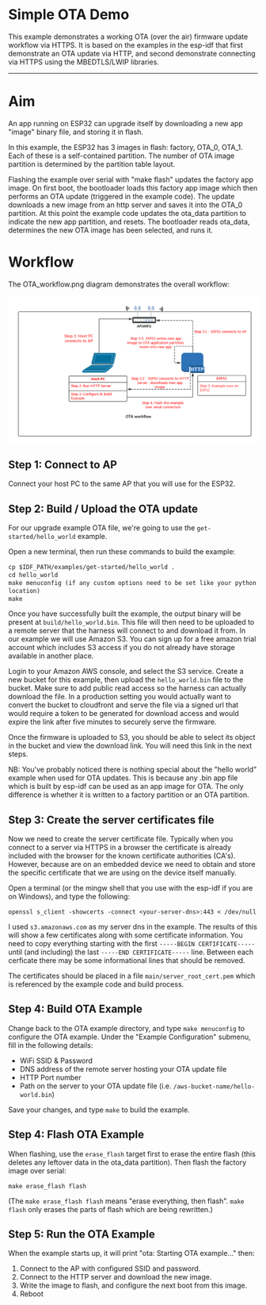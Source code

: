 
# Simple OTA Demo

This example demonstrates a working OTA (over the air) firmware update workflow via HTTPS. It is based on the examples in the esp-idf that first demonstrate an OTA update via HTTP, and second demonstrate connecting via HTTPS using the MBEDTLS/LWIP libraries.

---

# Aim

An app running on ESP32 can upgrade itself by downloading a new app "image" binary file, and storing it in flash.

In this example, the ESP32 has 3 images in flash: factory, OTA_0, OTA_1. Each of these is a self-contained partition. The number of OTA image partition is determined by the partition table layout.

Flashing the example over serial with "make flash" updates the factory app image. On first boot, the bootloader loads this factory app image which then performs an OTA update (triggered in the example code). The update downloads a new image from an http server and saves it into the OTA_0 partition. At this point the example code updates the ota_data partition to indicate the new app partition, and resets. The bootloader reads ota_data, determines the new OTA image has been selected, and runs it.


# Workflow

The OTA_workflow.png diagram demonstrates the overall workflow:

![OTA Workflow diagram](OTA_workflow.png)

## Step 1: Connect to AP

Connect your host PC to the same AP that you will use for the ESP32.

## Step 2: Build / Upload the OTA update

For our upgrade example OTA file, we're going to use the `get-started/hello_world` example.

Open a new terminal, then run these commands to build the example:

```
cp $IDF_PATH/examples/get-started/hello_world .
cd hello_world
make menuconfig (if any custom options need to be set like your python location)
make
```

Once you have successfully built the example, the output binary will be present at `build/hello_world.bin`. This file will then need to be uploaded to a remote server that the harness will connect to and download it from. In our example we will use Amazon S3. You can sign up for a free amazon trial account which includes S3 access if you do not already have storage available in another place.

Login to your Amazon AWS console, and select the S3 service. Create a new bucket for this example, then upload the `hello_world.bin` file to the bucket. Make sure to add public read access so the harness can actually download the file. In a production setting you would actually want to convert the bucket to cloudfront and serve the file via a signed url that would require a token to be generated for download access and would expire the link after five minutes to securely serve the firmware.

Once the firmware is uploaded to S3, you should be able to select its object in the bucket and view the download link. You will need this link in the next steps.

NB: You've probably noticed there is nothing special about the "hello world" example when used for OTA updates. This is because any .bin app file which is built by esp-idf can be used as an app image for OTA. The only difference is whether it is written to a factory partition or an OTA partition.

## Step 3: Create the server certificates file

Now we need to create the server certificate file. Typically when you connect to a server via HTTPS in a browser the certificate is already included with the browser for the known certificate authorities (CA's). However, because are on an embedded device we need to obtain and store the specific certificate that we are using on the device itself manually.

Open a terminal (or the mingw shell that you use with the esp-idf if you are on Windows), and type the following:

```
openssl s_client -showcerts -connect <your-server-dns>:443 < /dev/null
```

I used `s3.amazonaws.com` as my server dns in the example. The results of this will show a few certificates along with some certificate information. You need to copy everything starting with the first `-----BEGIN CERTIFICATE-----` until (and including) the last `-----END CERTIFICATE-----` line. Between each cerficate there may be some informational lines that should be removed.

The certificates should be placed in a file `main/server_root_cert.pem` which is referenced by the example code and build process.

## Step 4: Build OTA Example

Change back to the OTA example directory, and type `make menuconfig` to configure the OTA example. Under the "Example Configuration" submenu, fill in the following details:

* WiFi SSID & Password
* DNS address of the remote server hosting your OTA update file
* HTTP Port number
* Path on the server to your OTA update file (i.e. `/aws-bucket-name/hello-world.bin`)

Save your changes, and type `make` to build the example.

## Step 4: Flash OTA Example

When flashing, use the `erase_flash` target first to erase the entire flash (this deletes any leftover data in the ota_data partition). Then flash the factory image over serial:

```
make erase_flash flash
```

(The `make erase_flash flash` means "erase everything, then flash". `make flash` only erases the parts of flash which are being rewritten.)

## Step 5: Run the OTA Example

When the example starts up, it will print "ota: Starting OTA example..." then:

1. Connect to the AP with configured SSID and password.
2. Connect to the HTTP server and download the new image.
3. Write the image to flash, and configure the next boot from this image.
4. Reboot
